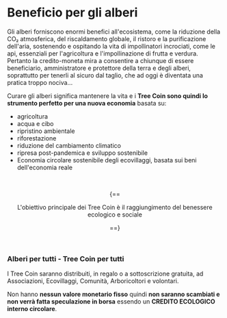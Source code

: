 # Beneficio per gli alberi
Gli alberi forniscono enormi benefici all'ecosistema, come la riduzione della CO₂ atmosferica, del riscaldamento globale, il ristoro e la purificazione dell'aria, sostenendo e ospitando la vita di impollinatori incrociati, come le api, essenziali per l'agricoltura e l'impollinazione di frutta e verdura. Pertanto la credito-moneta mira a consentire a chiunque di essere beneficiario, amministratore e protettore della terra e degli alberi, soprattutto per tenerli al sicuro dal taglio, che ad oggi è diventata una pratica troppo nociva...

Curare gli alberi significa mantenere la vita e i **Tree Coin sono quindi lo strumento perfetto per una nuova economia** basata su:

-	agricoltura
-	acqua e cibo
-	ripristino ambientale
- riforestazione
- riduzione del cambiamento climatico
- ripresa post-pandemica e sviluppo sostenibile
- Economia circolare sostenibile degli ecovillaggi, basata sui beni dell'economia reale

<br>

<center>

{==

L'obiettivo principale dei Tree Coin è il raggiungimento del benessere ecologico e sociale

==}

</center>


<br>

### Alberi per tutti - Tree Coin per tutti

I Tree Coin saranno distribuiti, in regalo o a sottoscrizione gratuita, ad Associazioni, Ecovillaggi, Comunità, Arboricoltori e volontari.

Non hanno **nessun valore monetario fisso** quindi **non saranno scambiati e non verrà fatta speculazione in borsa** essendo un **CREDITO ECOLOGICO interno circolare**.
